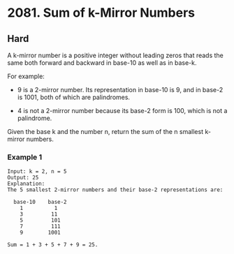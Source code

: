 # 2081. Sum of k-Mirror Numbers
Hard
---
A k-mirror number is a positive integer without leading zeros that reads the same both forward and backward in base-10 as well as in base-k.

For example:

- 9 is a 2-mirror number. Its representation in base-10 is 9, and in base-2 is 1001, both of which are palindromes.

- 4 is not a 2-mirror number because its base-2 form is 100, which is not a palindrome.

Given the base k and the number n, return the sum of the n smallest k-mirror numbers.

### Example 1
```
Input: k = 2, n = 5  
Output: 25  
Explanation:  
The 5 smallest 2-mirror numbers and their base-2 representations are:

  base-10    base-2  
    1          1  
    3         11  
    5         101  
    7         111  
    9        1001  

Sum = 1 + 3 + 5 + 7 + 9 = 25.
```


